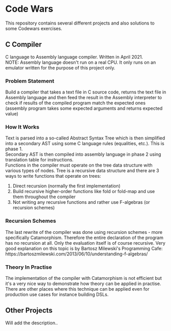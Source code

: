 <h1>Code Wars</h1>

This repository contains several different projects and also 
solutions to some Codewars exercises.

<h2>C Compiler</h2>

C language to Assembly language compiler. Written in April 2021. </br> 
NOTE: Assembly language doesn't run on a real CPU. It only runs on an emulator
written for the purpose of this project only.


<h3>Problem Statement</h3>

Build a compiler that takes a text file in C source code, returns the text 
file in Assembly language and then feed the result in the Assembly interpreter
to check if results of the compiled program match the expected ones (assembly
program takes some expected arguments and returns expected value)

<h3>How It Works</h3>

Text is parsed into a so-called Abstract Syntax Tree which is then simplified
into a secondary AST using some C language rules (equalities, etc.).
This is phase 1. </br>
Secondary AST is then compiled into assembly language in phase 2 using translation
table for instructions. <br/>
Functions in the compiler must operate on the tree data structure with various
types of nodes. Tree is a recursive data structure and there are 3 ways to
write functions that operate on trees:
1. Direct recursion (normally the first implementation)
2. Build recursive higher-order functions like fold or fold-map and use them throughout the compiler
3. Not writing any recursive functions and rather use F-algebras (or recursion schemes)

<h3>Recursion Schemes</h3>
The last rewrite of the compiler was done using recursion schemes - more specifically Catamorphism.
Therefore the entire declaration of the program has no recursion at all. Only the evaluation itself 
is of course recursive. Very good explanation on this topic is by Bartosz Milewski's Programming Cafe:
https://bartoszmilewski.com/2013/06/10/understanding-f-algebras/

<h3>Theory In Practise</h3>
The implementation of the compiler with Catamorphism is not efficient but it's a very nice way
to demonstrate how theory can be applied in practise. There are other places where this technique 
can be applied even for production use cases for instance building DSLs.

<h2>Other Projects</h2>

Will add the description..
